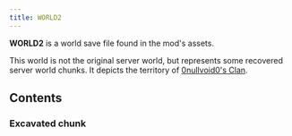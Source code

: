 ```yaml
---
title: WORLD2
---
```


**WORLD2** is a world save file found in the mod's assets.

This world is not the original server world, but represents some
recovered server world chunks. It depicts the territory of [0nullvoid0's Clan](/wiki/lore#0nullvoid0s-clan).

## Contents

### Excavated chunk